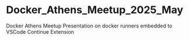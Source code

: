 # Docker_Athens_Meetup_2025_May
Docker Athens Meetup Presentation on docker runners embedded to VSCode Continue Extension
